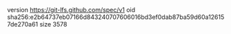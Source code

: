 version https://git-lfs.github.com/spec/v1
oid sha256:e2b64737eb07166d843240707606016bd3ef0dab87ba59d60a126157de270a61
size 3578
